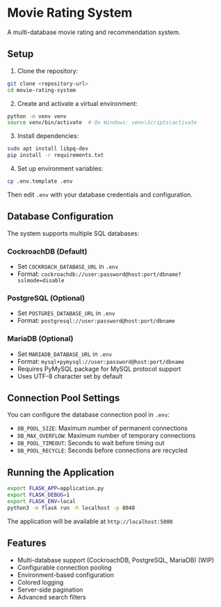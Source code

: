 # Movie Rating System

A multi-database movie rating and recommendation system.

## Setup

1. Clone the repository:
```bash
git clone <repository-url>
cd movie-rating-system
```

2. Create and activate a virtual environment:
```bash
python -m venv venv
source venv/bin/activate  # On Windows: venv\Scripts\activate
```

3. Install dependencies:
```bash
sudo apt install libpq-dev
pip install -r requirements.txt
```

4. Set up environment variables:
```bash
cp .env.template .env
```
Then edit `.env` with your database credentials and configuration.

## Database Configuration

The system supports multiple SQL databases:

### CockroachDB (Default)
- Set `COCKROACH_DATABASE_URL` in `.env`
- Format: `cockroachdb://user:password@host:port/dbname?sslmode=disable`

### PostgreSQL (Optional)
- Set `POSTGRES_DATABASE_URL` in `.env`
- Format: `postgresql://user:password@host:port/dbname`

### MariaDB (Optional)
- Set `MARIADB_DATABASE_URL` in `.env`
- Format: `mysql+pymysql://user:password@host:port/dbname`
- Requires PyMySQL package for MySQL protocol support
- Uses UTF-8 character set by default

## Connection Pool Settings

You can configure the database connection pool in `.env`:
- `DB_POOL_SIZE`: Maximum number of permanent connections
- `DB_MAX_OVERFLOW`: Maximum number of temporary connections
- `DB_POOL_TIMEOUT`: Seconds to wait before timing out
- `DB_POOL_RECYCLE`: Seconds before connections are recycled

## Running the Application

```bash
export FLASK_APP=application.py
export FLASK_DEBUG=1
export FLASK_ENV=local
python3 -m flask run -h localhost -p 8048
```

The application will be available at `http://localhost:5000`

## Features

- Multi-database support (CockroachDB, PostgreSQL, MariaDB) (WIP)
- Configurable connection pooling
- Environment-based configuration
- Colored logging
- Server-side pagination
- Advanced search filters
